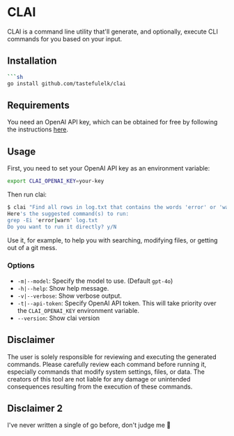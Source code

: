 # CLAI

CLAI is a command line utility that'll generate, and optionally, execute
CLI commands for you based on your input.

## Installation

````bash
```sh
go install github.com/tastefulelk/clai
````

## Requirements

You need an OpenAI API key, which can be obtained for free by following the instructions [here](https://platform.openai.com/docs/quickstart/step-2-setup-your-api-key).

## Usage

First, you need to set your OpenAI API key as an environment variable:

```bash
export CLAI_OPENAI_KEY=your-key
```

Then run clai:

```bash
$ clai "Find all rows in log.txt that contains the words 'error' or 'warn'"
Here's the suggested command(s) to run:
grep -Ei 'error|warn' log.txt
Do you want to run it directly? y/N
```

Use it, for example, to help you with searching, modifying files, or getting out of a git mess.

### Options

- `-m|--model`: Specify the model to use. (Default `gpt-4o`)
- `-h|--help`: Show help message.
- `-v|--verbose`: Show verbose output.
- `-t|--api-token`: Specify OpenAI API token. This will take priority over the `CLAI_OPENAI_KEY` environment variable.
- `--version`: Show clai version

## Disclaimer

The user is solely responsible for reviewing and executing the generated commands. Please carefully review each command before running it, especially commands that modify system settings, files, or data. The creators of this tool are not liable for any damage or unintended consequences resulting from the execution of these commands.

## Disclaimer 2

I've never written a single of go before, don't judge me 🙈
